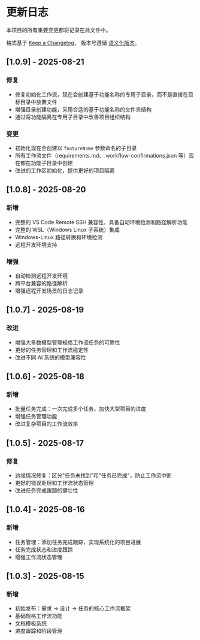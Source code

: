 # 更新日志

本项目的所有重要变更都将记录在此文件中。

格式基于 [Keep a Changelog](https://keepachangelog.com/en/1.0.0/)，
版本号遵循 [语义化版本](https://semver.org/spec/v2.0.0.html)。

## [1.0.9] - 2025-08-21

### 修复

- 修复初始化工作流，现在会创建基于功能名称的专用子目录，而不是直接在目标目录中放置文件
- 增强目录创建功能，采用合适的基于功能名称的文件夹结构
- 通过将功能隔离在专用子目录中改善项目组织结构

### 变更

- 初始化现在会创建以 `featureName` 参数命名的子目录
- 所有工作流文件（requirements.md、.workflow-confirmations.json 等）现在都在功能子目录中创建
- 改进的工作区初始化，提供更好的项目隔离

## [1.0.8] - 2025-08-20

### 新增

- 完整的 VS Code Remote SSH 兼容性，具备自动环境检测和路径解析功能
- 完整的 WSL（Windows Linux 子系统）集成
- Windows-Linux 路径转换和环境检测
- 远程开发环境支持

### 增强

- 自动检测远程开发环境
- 跨平台兼容的路径解析
- 增强远程开发场景的日志记录

## [1.0.7] - 2025-08-19

### 改进

- 增强大多数模型管理规格工作流任务的可靠性
- 更好的任务管理和工作流稳定性
- 改进不同 AI 系统的模型兼容性

## [1.0.6] - 2025-08-18

### 新增

- 批量任务完成：一次完成多个任务，加快大型项目的进度
- 增强任务管理功能
- 改进复杂项目的工作流效率

## [1.0.5] - 2025-08-17

### 修复

- 边缘情况修复：区分"任务未找到"和"任务已完成"，防止工作流中断
- 更好的错误处理和工作流状态管理
- 改进任务完成跟踪的健壮性

## [1.0.4] - 2025-08-16

### 新增

- 任务管理：添加任务完成跟踪，实现系统化的项目进展
- 任务完成状态和进度跟踪
- 增强工作流状态管理

## [1.0.3] - 2025-08-15

### 新增

- 初始发布：需求 → 设计 → 任务的核心工作流框架
- 基础规格工作流功能
- 文档模板系统
- 进度跟踪和阶段管理
